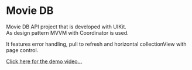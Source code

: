# Movie DB

Movie DB API project that is developed with UIKit. <br>
As design pattern MVVM with Coordinator is used.  <br>

It features error handling, pull to refresh and horizontal collectionView with page control.
<br>

<a href="https://drive.google.com/file/d/16iahLrYUHSVSHOTcE9HdpcAK-GpgvMzM/view?usp=sharing"> Click here for the demo video...</a>
